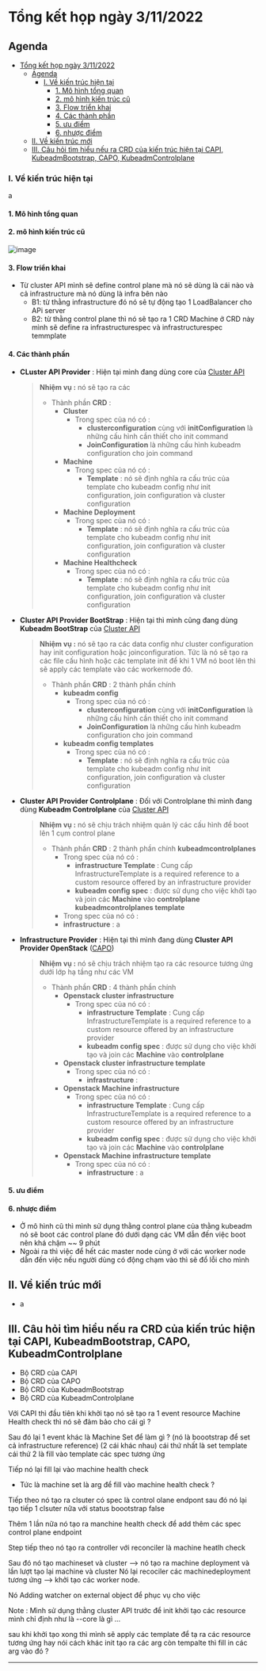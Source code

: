 # Tổng kết họp ngày 3/11/2022

## Agenda

- [Tổng kết họp ngày 3/11/2022](#tổng-kết-họp-ngày-3112022)
  - [Agenda](#agenda)
    - [I. Về kiến trúc hiện tại](#i-về-kiến-trúc-hiện-tại)
      - [1. Mô hình tổng quan](#1-mô-hình-tổng-quan)
      - [2. mô hình kiến trúc cũ](#2-mô-hình-kiến-trúc-cũ)
      - [3. Flow triển khai](#3-flow-triển-khai)
      - [4. Các thành phần](#4-các-thành-phần)
      - [5. ưu điểm](#5-ưu-điểm)
      - [6. nhược điểm](#6-nhược-điểm)
  - [II. Về kiến trúc mới](#ii-về-kiến-trúc-mới)
  - [III. Câu hỏi tìm hiểu nếu ra CRD của kiến trúc hiện tại CAPI, KubeadmBootstrap, CAPO, KubeadmControlplane](#iii-câu-hỏi-tìm-hiểu-nếu-ra-crd-của-kiến-trúc-hiện-tại-capi-kubeadmbootstrap-capo-kubeadmcontrolplane)

### I. Về kiến trúc hiện tại

a

#### 1. Mô hình tổng quan

#### 2. mô hình kiến trúc cũ

![image](http://10.240.203.2/hieund35/capn/-/blob/main/report.png)

#### 3. Flow triển khai

- Từ cluster API mình sẽ define control plane mà nó sẽ dùng là cái nào và cả infrastructure mà nó dùng là infra bên nào
  - B1: từ thằng infrastructure đó nó sẽ tự động tạo 1 LoadBalancer cho APi server
  - B2: từ thằng control plane thì nó sẽ tạo ra 1 CRD Machine ở CRD này mình sẽ define ra infrastructurespec và infrastructurespec temmplate

#### 4. Các thành phần

- **CLuster API Provider** : Hiện tại mình đang dùng core của [Cluster API]
    > **Nhiệm vụ :** nó sẽ tạo ra các
    >
    > - Thành phần **CRD** :
    >   - **Cluster**
    >     - Trong spec của nó có :
    >       - **clusterconfiguration** cùng với **initConfiguration** là những cấu hình cần thiết cho init command
    >       - **JoinConfiguration** là những cấu hình kubeadm configuration cho join command
    >   - **Machine**
    >     - Trong spec của nó có :
    >       - **Template** : nó sẽ định nghĩa ra cấu trúc của template cho kubeadm config như init configuration, join configuration và cluster configuration
    >   - **Machine Deployment**
    >     - Trong spec của nó có :
    >       - **Template** : nó sẽ định nghĩa ra cấu trúc của template cho kubeadm config như init configuration, join configuration và cluster configuration
    >   - **Machine Healthcheck**
    >     - Trong spec của nó có :
    >       - **Template** : nó sẽ định nghĩa ra cấu trúc của template cho kubeadm config như init configuration, join configuration và cluster configuration

- **Cluster API Provider BootStrap** : Hiện tại thì mình cũng đang dùng **Kubeadm BootStrap** của [Cluster API]
    > **Nhiệm vụ :** nó sẽ tạo ra các data config như cluster configuration hay init configuration hoặc joinconfiguration. Tức là nó sẽ tạo ra các file cấu hình hoặc các template init để khi 1 VM nó boot lên thì sẽ apply các template vào các workernode đó.
    >
    > - Thành phần **CRD** : 2 thành phần chính
    >   - **kubeadm config**
    >     - Trong spec của nó có :
    >       - **clusterconfiguration** cùng với **initConfiguration** là những cấu hình cần thiết cho init command
    >       - **JoinConfiguration** là những cấu hình kubeadm configuration cho join command
    >   - **kubeadm config templates**
    >     - Trong spec của nó có :
    >       - **Template** : nó sẽ định nghĩa ra cấu trúc của template cho kubeadm config như init configuration, join configuration và cluster configuration
    >

- **Cluster API Provider Controlplane** : Đối với Controlplane thì mình đang dùng **Kubeadm Controlplane** của [Cluster API]
    > **Nhiệm vụ :** nó sẽ chịu trách nhiệm quản lý các cấu hình để boot lên 1 cụm control plane
    >
    > - Thành phần **CRD** : 2 thành phần chính
    > **kubeadmcontrolplanes**
    >   - Trong spec của nó có :
    >     - **infrastructure Template** : Cung cấp InfrastructureTemplate is a required reference to a custom resource offered by an infrastructure provider
    >     - **kubeadm config spec** : được sử  dụng cho việc khởi tạo và join các **Machine** vào **controlplane**
    > **kubeadmcontrolplanes template**
    >   - Trong spec của nó có :
    >   - **infrastructure** : a

- **Infrastructure Provider** : Hiện tại thì mình đang dùng **Cluster API Provider OpenStack** ([CAPO])
    > **Nhiệm vụ :** nó sẽ chịu trách nhiệm tạo ra các resource tương ứng dưới lớp hạ tầng như các VM
    >
    > - Thành phần **CRD** : 4 thành phần chính
    >   - **Openstack cluster infrastructure**
    >     - Trong spec của nó có :
    >       - **infrastructure Template** : Cung cấp InfrastructureTemplate is a required reference to a custom resource offered by an infrastructure provider
    >       - **kubeadm config spec** : được sử  dụng cho việc khởi tạo và join các **Machine** vào **controlplane**
    >   - **Openstack cluster infrastructure template**
    >     - Trong spec của nó có :
    >       - **infrastructure** :
    >   - **Openstack Machine infrastructure**
    >     - Trong spec của nó có :
    >       - **infrastructure Template** : Cung cấp InfrastructureTemplate is a required reference to a custom resource offered by an infrastructure provider
    >       - **kubeadm config spec** : được sử  dụng cho việc khởi tạo và join các **Machine** vào **controlplane**
    >   - **Openstack Machine infrastructure template**
    >     - Trong spec của nó có :
    >       - **infrastructure** : a

#### 5. ưu điểm

#### 6. nhược điểm

- Ở mô hình cũ thì mình sử dụng thằng control plane của thằng kubeadm nó sẽ boot các control plane đó dưới dạng các VM dẫn đến việc boot nên khá chậm ~~ 9 phút
- Ngoài ra thì việc để hết các master node cùng ở với các worker node dẫn đến việc nếu người dùng có động chạm vào thì sẽ đổ lỗi cho mình

## II. Về kiến trúc mới

- a

## III. Câu hỏi tìm hiểu nếu ra CRD của kiến trúc hiện tại CAPI, KubeadmBootstrap, CAPO, KubeadmControlplane

- Bộ CRD của CAPI
- Bộ CRD của CAPO
- Bộ CRD của KubeadmBootstrap
- Bộ CRD của KubeadmControlplane

Với CAPI thì đầu tiên khi khởi tạo nó sẽ tạo ra 1 event resource Machine Health check thì nó sẽ đảm bảo cho cái gì ?

Sau đó lại 1 event khác là Machine Set để làm gì ? (nó là boootstrap để set cả infrastructure reference)
(2 cái khác nhau) cái thứ nhất là set template cái thứ 2 là fill vào template các spec tương ứng

Tiếp nó lại fill lại vào machine health check

- Tức là machine set là arg để fill vào machine health check ?

Tiếp theo nó tạo ra clsuter có spec là control olane endpont sau đó nó lại tạo tiếp 1 clsuter nữa với status boootstrap false

Thêm 1 lần nữa nó tạo ra manchine health check để add thêm các spec control plane endpoint

Step tiếp theo nó tạo ra controller với reconciler là machine heatlh check

Sau đó nó tạo machineset và cluster
--> nó tạo ra machine deployment  và lần lượt tạo lại machine và cluster
Nó lại recociler các machinedeployment tương ứng --> khởi tạo các worker node.

Nó Adding watcher on external object để phục vụ cho việc

Note : Mình sử dụng thằng cluster API trước để init khởi tạo các resource mình chỉ định như là --core là gì ...

sau khi khởi tạo xong thì mình sẽ apply các template để tạ ra các resource tương ứng
hay nói cách khác init tạo ra các arg còn tempalte thì fill in các arg vào đó ?

---
[Cluster API]:<https://github.com/kubernetes-sigs/cluster-api>
[CAPO]:<https://github.com/kubernetes-sigs/cluster-api-provider-openstack.git>
